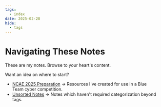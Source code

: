 ```yaml
---
tags:
  - index
date: 2025-02-28
hide:
  - tags
---
```

# Navigating These Notes
These are my notes. Browse to your heart's content.

Want an idea on where to start?

- [NCAE 2025 Preparation](NCAE%202025%20Preparation%20🛡️/index.md) → Resources I've created for use in a Blue Team cyber competition.
- [Unsorted Notes](Unsorted/index.md) → Notes which haven't required categorization beyond tags.
